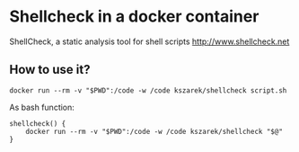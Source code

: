 # Shellcheck in a docker container

ShellCheck, a static analysis tool for shell scripts http://www.shellcheck.net

## How to use it?

```
docker run --rm -v "$PWD":/code -w /code kszarek/shellcheck script.sh
```

As bash function:

```
shellcheck() {
	docker run --rm -v "$PWD":/code -w /code kszarek/shellcheck "$@"
}
```
